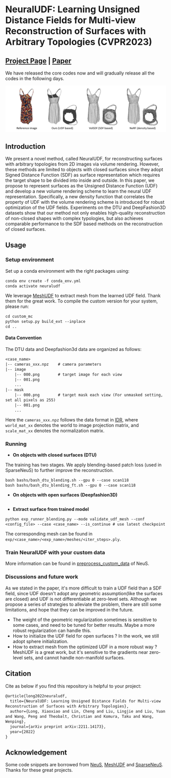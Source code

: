 # NeuralUDF: Learning Unsigned Distance Fields for Multi-view Reconstruction of Surfaces with Arbitrary Topologies (CVPR2023)

## [Project Page](https://www.xxlong.site/NeuralUDF/) | [Paper](https://arxiv.org/abs/2211.14173) 

We have released the core codes now and will gradually release all the codes in the following days.

![](./docs/images/teaser.png)

## Introduction
We present a novel method, called NeuralUDF, for reconstructing surfaces with arbitrary topologies from 2D images via volume rendering.
However, these methods are limited to objects with closed surfaces since they adopt Signed Distance Function (SDF)
as surface representation which requires the target shape to be divided into inside and outside.
In this paper, we propose to represent surfaces as the Unsigned Distance Function (UDF) and
develop a new volume rendering scheme to learn the neural UDF representation.
Specifically, a new density function that correlates the property of UDF with the volume rendering scheme is introduced for robust optimization of the UDF fields.
Experiments on the DTU and DeepFashion3D datasets show that our method not only enables high-quality reconstruction of non-closed shapes with complex typologies, but also achieves comparable performance to the SDF based methods on the reconstruction of closed surfaces.
        
        
## Usage
            
### Setup environment
Set up a conda environment with the right packages using:
```
conda env create -f conda_env.yml
conda activate neuraludf
```

We leverage [MeshUDF](https://github.com/cvlab-epfl/MeshUDF) to extract mesh from the learned UDF field. 
Thank them for the great work.
To compile the custom version for your system, please run:
```
cd custom_mc
python setup.py build_ext --inplace
cd ..
```



#### Data Convention
The DTU data and Deepfashion3d data are organized as follows:

```
<case_name>
|-- cameras_xxx.npz    # camera parameters
|-- image
    |-- 000.png        # target image for each view
    |-- 001.png
    ...
|-- mask
    |-- 000.png        # target mask each view (For unmasked setting, set all pixels as 255)
    |-- 001.png
    ...
```

Here the `cameras_xxx.npz` follows the data format in [IDR](https://github.com/lioryariv/idr/blob/main/DATA_CONVENTION.md), 
where `world_mat_xx` denotes the world to image projection matrix, and `scale_mat_xx` denotes the normalization matrix.

### Running

- **On objects with closed surfaces (DTU)**

The training has two stages. 
We apply blending-based patch loss (used in SparseNeuS) to further improve the reconstruction.

```shell
bash bashs/bash_dtu_blending.sh --gpu 0 --case scan118
bash bashs/bash_dtu_blending_ft.sh --gpu 0 --case scan118
```

- **On objects with open surfaces (Deepfashion3D)**
```shell

```

- **Extract surface from trained model** 

```shell
python exp_runner_blending.py --mode validate_udf_mesh --conf <config_file> --case <case_name> --is_continue # use latest checkpoint
```

The corresponding mesh can be found in `exp/<case_name>/<exp_name>/meshes/<iter_steps>.ply`.


### Train NeuralUDF with your custom data

More information can be found in [preprocess_custom_data](https://github.com/Totoro97/NeuS/tree/main/preprocess_custom_data) of NeuS.

### Discussions and future work
As we stated in the paper, it's more difficult to train a UDF field than a SDF field, 
since UDF doesn't adopt any geometric assumption(like the surfaces are closed) and UDF is not differentiable at zero-level sets.
Although we propose a series of strategies to alleviate the problem,
there are still some limitations, and hope that they can be improved in the future.
-  The weight of the geometric regularization sometimes is sensitive to some cases, and need to be tuned for better results.
Maybe a more robust regularization can handle this.
- How to initialize the UDF field for open surfaces ? In the work, we still adopt sphere initialization.
- How to extract mesh from the optimized UDF in a more robust way ? MeshUDF is a great work, 
but it's sensitive to the gradients near zero-level sets, and cannot handle non-manifold surfaces.

## Citation

Cite as below if you find this repository is helpful to your project:

```
@article{long2022neuraludf,
  title={NeuralUDF: Learning Unsigned Distance Fields for Multi-view Reconstruction of Surfaces with Arbitrary Topologies},
  author={Long, Xiaoxiao and Lin, Cheng and Liu, Lingjie and Liu, Yuan and Wang, Peng and Theobalt, Christian and Komura, Taku and Wang, Wenping},
  journal={arXiv preprint arXiv:2211.14173},
  year={2022}
}
```

## Acknowledgement

Some code snippets are borrowed from [NeuS](https://github.com/Totoro97/NeuS), 
[MeshUDF](https://github.com/cvlab-epfl/MeshUDF) and [SparseNeuS](https://github.com/xxlong0/SparseNeuS). 
Thanks for these great projects.